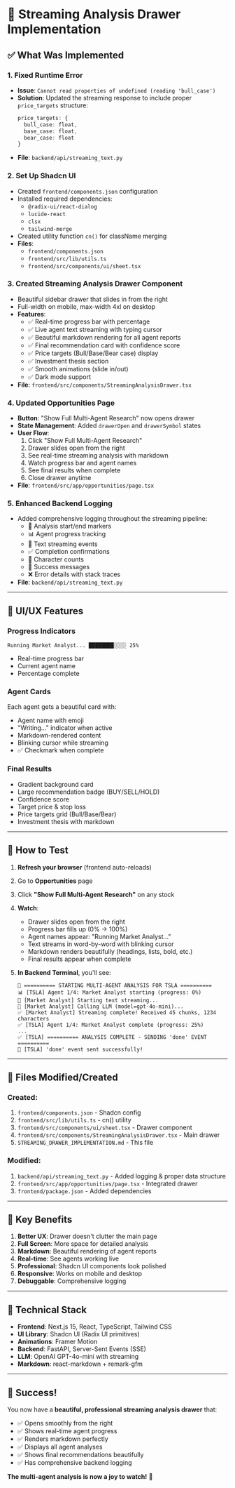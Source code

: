# 🎨 Streaming Analysis Drawer Implementation

## ✅ What Was Implemented

### 1. **Fixed Runtime Error**
- **Issue**: `Cannot read properties of undefined (reading 'bull_case')`
- **Solution**: Updated the streaming response to include proper `price_targets` structure:
  ```typescript
  price_targets: {
    bull_case: float,
    base_case: float,
    bear_case: float
  }
  ```
- **File**: `backend/api/streaming_text.py`

### 2. **Set Up Shadcn UI**
- Created `frontend/components.json` configuration
- Installed required dependencies:
  - `@radix-ui/react-dialog`
  - `lucide-react`
  - `clsx`
  - `tailwind-merge`
- Created utility function `cn()` for className merging
- **Files**:
  - `frontend/components.json`
  - `frontend/src/lib/utils.ts`
  - `frontend/src/components/ui/sheet.tsx`

### 3. **Created Streaming Analysis Drawer Component**
- Beautiful sidebar drawer that slides in from the right
- Full-width on mobile, max-width 4xl on desktop
- **Features**:
  - ✅ Real-time progress bar with percentage
  - ✅ Live agent text streaming with typing cursor
  - ✅ Beautiful markdown rendering for all agent reports
  - ✅ Final recommendation card with confidence score
  - ✅ Price targets (Bull/Base/Bear case) display
  - ✅ Investment thesis section
  - ✅ Smooth animations (slide in/out)
  - ✅ Dark mode support
- **File**: `frontend/src/components/StreamingAnalysisDrawer.tsx`

### 4. **Updated Opportunities Page**
- **Button**: "Show Full Multi-Agent Research" now opens drawer
- **State Management**: Added `drawerOpen` and `drawerSymbol` states
- **User Flow**:
  1. Click "Show Full Multi-Agent Research"
  2. Drawer slides open from the right
  3. See real-time streaming analysis with markdown
  4. Watch progress bar and agent names
  5. See final results when complete
  6. Close drawer anytime
- **File**: `frontend/src/app/opportunities/page.tsx`

### 5. **Enhanced Backend Logging**
- Added comprehensive logging throughout the streaming pipeline:
  - 🎯 Analysis start/end markers
  - 📊 Agent progress tracking
  - 🚀 Text streaming events
  - ✅ Completion confirmations
  - 📝 Character counts
  - 🎉 Success messages
  - ❌ Error details with stack traces
- **File**: `backend/api/streaming_text.py`

---

## 🎨 UI/UX Features

### **Progress Indicators**
```
Running Market Analyst... ████████░░░░ 25%
```
- Real-time progress bar
- Current agent name
- Percentage complete

### **Agent Cards**
Each agent gets a beautiful card with:
- Agent name with emoji
- "Writing..." indicator when active
- Markdown-rendered content
- Blinking cursor while streaming
- ✅ Checkmark when complete

### **Final Results**
- Gradient background card
- Large recommendation badge (BUY/SELL/HOLD)
- Confidence score
- Target price & stop loss
- Price targets grid (Bull/Base/Bear)
- Investment thesis with markdown

---

## 🚀 How to Test

1. **Refresh your browser** (frontend auto-reloads)
2. Go to **Opportunities** page
3. Click **"Show Full Multi-Agent Research"** on any stock
4. **Watch**:
   - Drawer slides open from the right
   - Progress bar fills up (0% → 100%)
   - Agent names appear: "Running Market Analyst..."
   - Text streams in word-by-word with blinking cursor
   - Markdown renders beautifully (headings, lists, bold, etc.)
   - Final results appear when complete

5. **In Backend Terminal**, you'll see:
   ```
   🎯 ========== STARTING MULTI-AGENT ANALYSIS FOR TSLA ==========
   📊 [TSLA] Agent 1/4: Market Analyst starting (progress: 0%)
   🚀 [Market Analyst] Starting text streaming...
   📡 [Market Analyst] Calling LLM (model=gpt-4o-mini)...
   ✅ [Market Analyst] Streaming complete! Received 45 chunks, 1234 characters
   ✅ [TSLA] Agent 1/4: Market Analyst complete (progress: 25%)
   ...
   ✅ [TSLA] ========== ANALYSIS COMPLETE - SENDING 'done' EVENT ==========
   🎉 [TSLA] 'done' event sent successfully!
   ```

---

## 📁 Files Modified/Created

### **Created:**
1. `frontend/components.json` - Shadcn config
2. `frontend/src/lib/utils.ts` - cn() utility
3. `frontend/src/components/ui/sheet.tsx` - Drawer component
4. `frontend/src/components/StreamingAnalysisDrawer.tsx` - Main drawer
5. `STREAMING_DRAWER_IMPLEMENTATION.md` - This file

### **Modified:**
1. `backend/api/streaming_text.py` - Added logging & proper data structure
2. `frontend/src/app/opportunities/page.tsx` - Integrated drawer
3. `frontend/package.json` - Added dependencies

---

## 🎯 Key Benefits

1. **Better UX**: Drawer doesn't clutter the main page
2. **Full Screen**: More space for detailed analysis
3. **Markdown**: Beautiful rendering of agent reports
4. **Real-time**: See agents working live
5. **Professional**: Shadcn UI components look polished
6. **Responsive**: Works on mobile and desktop
7. **Debuggable**: Comprehensive logging

---

## 🔧 Technical Stack

- **Frontend**: Next.js 15, React, TypeScript, Tailwind CSS
- **UI Library**: Shadcn UI (Radix UI primitives)
- **Animations**: Framer Motion
- **Backend**: FastAPI, Server-Sent Events (SSE)
- **LLM**: OpenAI GPT-4o-mini with streaming
- **Markdown**: react-markdown + remark-gfm

---

## 🎉 Success!

You now have a **beautiful, professional streaming analysis drawer** that:
- ✅ Opens smoothly from the right
- ✅ Shows real-time agent progress
- ✅ Renders markdown perfectly
- ✅ Displays all agent analyses
- ✅ Shows final recommendations beautifully
- ✅ Has comprehensive backend logging

**The multi-agent analysis is now a joy to watch!** 🚀

